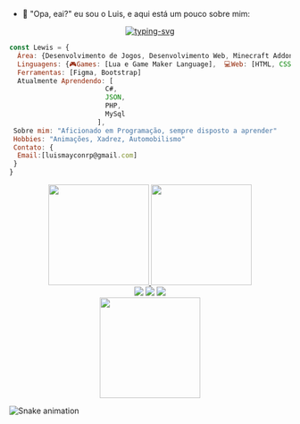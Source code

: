 - 👋 "Opa, eai?" eu sou o Luis, e aqui está um pouco sobre mim:

<div align="center">
  <a href="https://git.io/typing-svg"><img src="https://readme-typing-svg.herokuapp.com?color=%236BC868&size=26&duration=3700&center=verdadeiro&vCenter=verdadeiro&height=100&lines=+%F0%9F%92%BB+Desenvolvedor+Front-End;+%F0%9F%8E%AE+Desenvolvedor+de+Games;+%E2%9B%8F%EF%B8%8F+Minecraft+Addon+Creator" alt="typing-svg"></a>
</div>

```javascript
const Lewis = {
  Área: {Desenvolvimento de Jogos, Desenvolvimento Web, Minecraft Addons Creator(Bedrock Edition)}
  Linguagens: {🎮Games: [Lua e Game Maker Language],  💻Web: [HTML, CSS, JavaScript]},
  Ferramentas: [Figma, Bootstrap]
  Atualmente Aprendendo: [
                        C#,
                        JSON,
                        PHP,
                        MySql
                      ],
 Sobre mim: "Aficionado em Programação, sempre disposto a aprender"
 Hobbies: "Animações, Xadrez, Automobilismo"
 Contato: {
  Email:[luismayconrp@gmail.com]
 }
}
```

<div align="center">
  <a href="https://github.com/LewisM-Dev">
  <img height="180em" src="https://github-readme-stats.vercel.app/api?username=lewism-dev&show_icons=true&theme=dark&include_all_commits=true&count_private=true"/>
  <img height="180em" src="https://github-readme-stats.vercel.app/api/top-langs/?username=lewism-dev&layout=compact&langs_count=7&theme=dark"/>
</div>
  
<div align="center"> 
  <a href="https://instagram.com/lewis_maycon" target="_blank"><img src="https://img.shields.io/badge/-Instagram-%23E4405F?style=for-the-badge&logo=instagram&logoColor=white" target="_blank"></a>
  <a href = "mailto:luismayconrp@gmail.com"><img src="https://img.shields.io/badge/Gmail-D14836?style=for-the-badge&logo=gmail&logoColor=white" target="_blank"></a>
  <a href="https://www.linkedin.com/in/luis-maycon-ab8314221/" target="_blank"><img src="https://img.shields.io/badge/-LinkedIn-%230077B5?style=for-the-badge&logo=linkedin&logoColor=white" target="_blank"></a> <br>
    <a href="https://imgbb.com/"><img height="180em" src="https://i.ibb.co/Mn1R0hD/download20220106213840.png" border="0"></a>
  </div>
  
  ![Snake animation](https://github.com/lewism-dev/lewism-dev/blob/output/github-contribution-grid-snake.svg)
